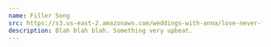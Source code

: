 ```yaml
---
name: Filler Song
src: https://s3.us-east-2.amazonaws.com/weddings-with-anna/love-never-fails.mp3
description: Blah blah blah. Something very upbeat.
---
```

